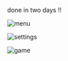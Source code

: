 done in two days !!

![menu](https://user-images.githubusercontent.com/29012318/192242506-ddb01ced-fc94-4b39-8bb2-498a302c27f3.png)

![settings](https://user-images.githubusercontent.com/29012318/192242516-0ee1d433-e293-4542-a627-0e2fbfb25fba.png)

![game](https://user-images.githubusercontent.com/29012318/192242519-69e431f6-838a-457a-8715-a37e6942dc10.png)
